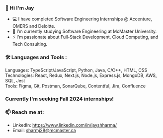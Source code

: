 ### 👋 Hi I'm Jay

- 💻 I have completed Software Engineering Internships @ Accenture, OMERS and Deloitte.
- 🔭 I’m currently studying Software Engineering at McMaster University.
- ⚡ I'm passionate about Full-Stack Development, Cloud Computing, and Tech Consulting.

### 🛠 Languages and Tools :
Languages: TypeScript/JavaScript, Python, Java, C/C++, HTML, CSS <br/>
Technologies: React, Redux, Next.js, Node.js, Express.js, MongoDB, AWS, SQL, Jest <br/>
Tools: Figma, Git, Postman, SonarQube, Contentful, Jira, Confluence

### Currently I'm seeking Fall 2024 internships!
### 📫 Reach me at: 
- LinkedIn: https://www.linkedin.com/in/jayshharma/
- Email: sharmj28@mcmaster.ca
